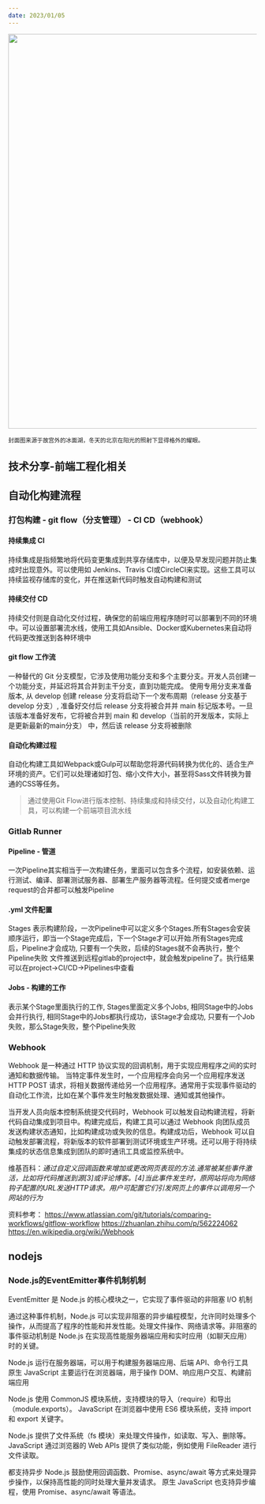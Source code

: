 ```yaml
---
date: 2023/01/05
---
```


<img src="https://i.imgs.ovh/2024/01/03/0vBtR.jpeg" width="800" />

<small>封面图来源于故宫外的冰面湖，冬天的北京在阳光的照射下显得格外的耀眼。</small>

## 技术分享-前端工程化相关

## 自动化构建流程
### 打包构建 - git flow（分支管理） - CI CD（webhook）

#### 持续集成 CI
持续集成是指频繁地将代码变更集成到共享存储库中，以便及早发现问题并防止集成时出现意外。可以使用如 Jenkins、Travis CI或CircleCI来实现。这些工具可以持续监视存储库的变化，并在推送新代码时触发自动构建和测试

#### 持续交付 CD
持续交付则是自动化交付过程，确保您的前端应用程序随时可以部署到不同的环境中。可以设置部署流水线，使用工具如Ansible、Docker或Kubernetes来自动将代码更改推送到各种环境中

#### git flow 工作流
一种替代的 Git 分支模型，它涉及使用功能分支和多个主要分支。开发人员创建一个功能分支，并延迟将其合并到主干分支，直到功能完成。
使用专用分支来准备版本, 从 develop 创建 release 分支将启动下一个发布周期（release 分支基于 develop 分支）, 准备好交付后 release 分支将被合并并 main 标记版本号。一旦该版本准备好发布，它将被合并到 main 和 develop（当前的开发版本，实际上 是更新最新的main分支） 中，然后该 release 分支将被删除

#### 自动化构建过程
自动化构建工具如Webpack或Gulp可以帮助您将源代码转换为优化的、适合生产环境的资产。它们可以处理诸如打包、缩小文件大小，甚至将Sass文件转换为普通的CSS等任务。

> 通过使用Git Flow进行版本控制、持续集成和持续交付，以及自动化构建工具，可以构建一个前端项目流水线


### Gitlab Runner

#### Pipeline - 管道
一次Pipeline其实相当于一次构建任务，里面可以包含多个流程，如安装依赖、运行测试、编译、部署测试服务器、部署生产服务器等流程。任何提交或者merge request的合并都可以触发Pipeline

#### .yml 文件配置
Stages 表示构建阶段，一次Pipeline中可以定义多个Stages.所有Stages会安装顺序运行，即当一个Stage完成后，下一个Stage才可以开始.所有Stages完成后，Pipeline才会成功, 只要有一个失败，后续的Stages就不会再执行，整个Pipeline失败
文件推送到远程gitlab的project中，就会触发pipeline了。执行结果可以在project->CI/CD->Pipelines中查看

#### Jobs - 构建的工作
表示某个Stage里面执行的工作, Stages里面定义多个Jobs, 相同Stage中的Jobs会并行执行, 相同Stage中的Jobs都执行成功，该Stage才会成功, 只要有一个Job失败，那么Stage失败，整个Pipeline失败

### Webhook
Webhook 是一种通过 HTTP 协议实现的回调机制，用于实现应用程序之间的实时通知和数据传输。
当特定事件发生时，一个应用程序会向另一个应用程序发送 HTTP POST 请求，将相关数据传递给另一个应用程序。通常用于实现事件驱动的自动化工作流，比如在某个事件发生时触发数据处理、通知或其他操作。

当开发人员向版本控制系统提交代码时，Webhook 可以触发自动构建流程，将新代码自动集成到项目中。构建完成后，构建工具可以通过 Webhook 向团队成员发送构建状态通知，比如构建成功或失败的信息。构建成功后，Webhook 可以自动触发部署流程，将新版本的软件部署到测试环境或生产环境。还可以用于将持续集成的状态信息集成到团队的即时通讯工具或监控系统中。

维基百科：*通过自定义回调函数来增加或更改网页表现的方法.通常被某些事件激活，比如将代码推送到源[3]或评论博客。[4]当此事件发生时，原网站将向为网络钩子配置的URL发送HTTP请求。用户可配置它们引发网页上的事件以调用另一个网站的行为*

资料参考：
<https://www.atlassian.com/git/tutorials/comparing-workflows/gitflow-workflow>
<https://zhuanlan.zhihu.com/p/562224062>
<https://en.wikipedia.org/wiki/Webhook>


## nodejs
### Node.js的EventEmitter事件机制机制

EventEmitter 是 Node.js 的核心模块之一，它实现了事件驱动的非阻塞 I/O 机制

通过这种事件机制，Node.js 可以实现非阻塞的异步编程模型，允许同时处理多个操作，从而提高了程序的性能和并发性能。处理文件操作、网络请求等。非阻塞的事件驱动机制是 Node.js 在实现高性能服务器端应用和实时应用（如聊天应用）时的关键。

Node.js 运行在服务器端，可以用于构建服务器端应用、后端 API、命令行工具
原生 JavaScript 主要运行在浏览器端，用于操作 DOM、响应用户交互、构建前端应用

Node.js 使用 CommonJS 模块系统，支持模块的导入（require）和导出（module.exports）。
JavaScript 在浏览器中使用 ES6 模块系统，支持 import 和 export 关键字。

Node.js 提供了文件系统（fs 模块）来处理文件操作，如读取、写入、删除等。
 JavaScript 通过浏览器的 Web APIs 提供了类似功能，例如使用 FileReader 进行文件读取。
 
都支持异步
Node.js 鼓励使用回调函数、Promise、async/await 等方式来处理异步操作，以保持高性能的同时处理大量并发请求。
原生 JavaScript 也支持异步编程，使用 Promise、async/await 等语法。
